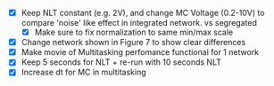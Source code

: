 - [x] Keep NLT constant (e.g. 2V), and change MC Voltage (0.2-10V) to compare 'noise' like effect in integrated network. vs segregated
  - [x] Make sure to fix normalization to same min/max scale
- [x] Change network shown in Figure 7 to show clear differences
- [x] Make movie of Multitasking perfomance functional for 1 network
- [x] Keep 5 seconds for NLT + re-run with 10 seconds NLT
- [x] Increase dt for MC in multitasking